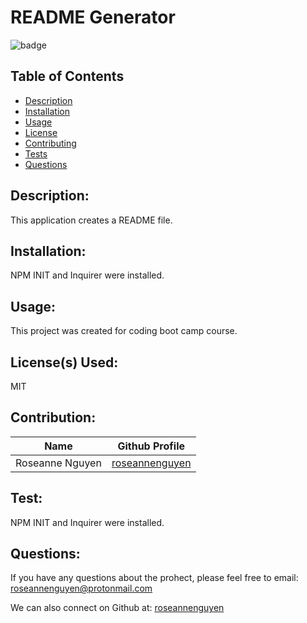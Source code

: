 # README Generator

  ![badge](https://img.shields.io/badge/license-MIT-informational)

  ## Table of Contents
  - [Description](#description)
  - [Installation](#installation)
  - [Usage](#usage)
  - [License](#license)
  - [Contributing](#contributing)
  - [Tests](#tests)
  - [Questions](#questions)

  ## Description:
  This application creates a README file.
 
  ## Installation:
  NPM INIT and Inquirer were installed.

  ## Usage:
  This project was created for coding boot camp course.

  ## License(s) Used:
  MIT

  ## Contribution:
  | Name | Github Profile|
| ------------- | ------------- |
 | Roseanne Nguyen | [roseannenguyen](https://github.com/roseannenguyen)|

  ## Test:
  NPM INIT and Inquirer were installed.
  
  ## Questions:
 If you have any questions about the prohect, please feel free to email: roseannenguyen@protonmail.com
 
  We can also connect on Github at: [roseannenguyen](https://github.com/roseannenguyen)
